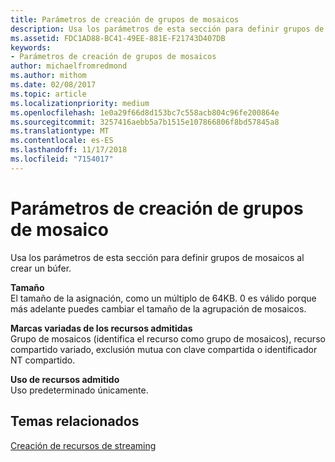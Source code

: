 ```yaml
---
title: Parámetros de creación de grupos de mosaicos
description: Usa los parámetros de esta sección para definir grupos de mosaicos al crear un búfer.
ms.assetid: FDC1AD88-BC41-49EE-881E-F21743D407DB
keywords:
- Parámetros de creación de grupos de mosaicos
author: michaelfromredmond
ms.author: mithom
ms.date: 02/08/2017
ms.topic: article
ms.localizationpriority: medium
ms.openlocfilehash: 1e0a29f66d8d153bc7c558acb804c96fe200864e
ms.sourcegitcommit: 3257416aebb5a7b1515e107866806f8bd57845a8
ms.translationtype: MT
ms.contentlocale: es-ES
ms.lasthandoff: 11/17/2018
ms.locfileid: "7154017"
---
```

# <a name="tile-pool-creation-parameters"></a>Parámetros de creación de grupos de mosaico


Usa los parámetros de esta sección para definir grupos de mosaicos al crear un búfer.

<span id="Size"></span><span id="size"></span><span id="SIZE"></span>**Tamaño**  
El tamaño de la asignación, como un múltiplo de 64KB. 0 es válido porque más adelante puedes cambiar el tamaño de la agrupación de mosaicos.

<span id="Supported_Resource_Misc_Flags"></span><span id="supported_resource_misc_flags"></span><span id="SUPPORTED_RESOURCE_MISC_FLAGS"></span>**Marcas variadas de los recursos admitidas**  
Grupo de mosaicos (identifica el recurso como grupo de mosaicos), recurso compartido variado, exclusión mutua con clave compartida o identificador NT compartido.

<span id="Supported_Resource_Usage"></span><span id="supported_resource_usage"></span><span id="SUPPORTED_RESOURCE_USAGE"></span>**Uso de recursos admitido**  
Uso predeterminado únicamente.

## <a name="span-idrelated-topicsspanrelated-topics"></a><span id="related-topics"></span>Temas relacionados


[Creación de recursos de streaming](creating-streaming-resources.md)

 

 




